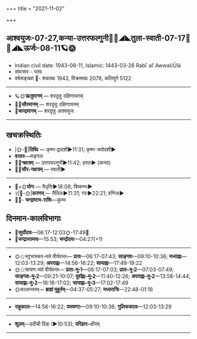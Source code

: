 +++
title = "2021-11-02"

+++
## आश्वयुजः-07-27,कन्या-उत्तरफल्गुनी🌛🌌◢◣तुला-स्वाती-07-17🌌🌞◢◣ऊर्जः-08-11🪐🌞
- Indian civil date: 1943-08-11, Islamic: 1443-03-26 Rabīʿ alʾ Awwal/Ūlā
- संवत्सरः - प्लवः
- वर्षसङ्ख्या 🌛- शकाब्दः 1943, विक्रमाब्दः 2078, कलियुगे 5122
___________________
- 🪐🌞**ऋतुमानम्** — शरदृतुः दक्षिणायनम्
- 🌌🌞**सौरमानम्** — शरदृतुः दक्षिणायनम्
- 🌛**चान्द्रमानम्** — शरदृतुः आश्वयुजः
___________________


## खचक्रस्थितिः
- |🌞-🌛|**तिथिः** — कृष्ण-द्वादशी►11:31; कृष्ण-त्रयोदशी►  
- **वासरः**—मङ्गलः  
- 🌌🌛**नक्षत्रम्** — उत्तरफल्गुनी►11:42; हस्तः► (कन्या)  
- 🌌🌞**सौर-नक्षत्रम्** — स्वाती►  
___________________
- 🌛+🌞**योगः** — वैधृतिः►18:08; विष्कम्भः►  
- २|🌛-🌞|**करणम्** — तैतिलः►11:31; गरः►22:21; वणिजः►  
- 🌌🌛- **चन्द्राष्टम-राशिः**—कुम्भः  


## दिनमान-कालविभागाः
- 🌅**सूर्योदयः**—06:17-12:03🌞️-17:49🌇  
- 🌛**चन्द्रास्तमयः**—15:53; **चन्द्रोदयः**—04:27(+1)  
___________________
- 🌞⚝भट्टभास्कर-मते वीर्यवन्तः— **प्रातः**—06:17-07:43; **साङ्गवः**—09:10-10:36; **मध्याह्नः**—12:03-13:29; **अपराह्णः**—14:56-16:22; **सायाह्नः**—17:49-19:22  
- 🌞⚝सायण-मते वीर्यवन्तः— **प्रातः-मु॰1**—06:17-07:03; **प्रातः-मु॰2**—07:03-07:49; **साङ्गवः-मु॰2**—09:21-10:07; **पूर्वाह्णः-मु॰2**—11:40-12:26; **अपराह्णः-मु॰2**—13:58-14:44; **सायाह्णः-मु॰2**—16:16-17:02; **सायाह्णः-मु॰3**—17:02-17:49  
- 🌞कालान्तरम्— **ब्राह्मं मुहूर्तम्**—04:37-05:27; **मध्यरात्रिः**—22:48-01:18  
___________________
- **राहुकालः**—14:56-16:22; **यमघण्टः**—09:10-10:36; **गुलिककालः**—12:03-13:29  
___________________
- **शूलम्**—उदीची दिक् (►10:53); **परिहारः**–क्षीरम्  
___________________
